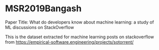 # MSR2019Bangash
Paper Title: What do developers know about machine learning: a study of ML discussions on StackOverflow

This is the dataset extracted for machine learning posts on stackoverflow from https://empirical-software.engineering/projects/sotorrent/
